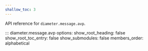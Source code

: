 ```yaml
---
shallow_toc: 3
---
```

API reference for `diameter.message.avp`.

::: diameter.message.avp
    options:
      show_root_heading: false
      show_root_toc_entry: false
      show_submodules: false
      members_order: alphabetical